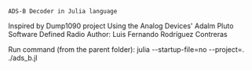     ADS-B Decoder in Julia language

Inspired by Dump1090 project
Using the Analog Devices' Adalm Pluto Software Defined Radio
Author: Luis Fernando Rodríguez Contreras

Run command (from the parent folder): julia --startup-file=no --project=. ./ads_b.jl
